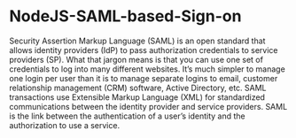 # NodeJS-SAML-based-Sign-on
Security Assertion Markup Language (SAML) is an open standard that allows identity providers (IdP) to pass authorization credentials to service providers (SP). What that jargon means is that you can use one set of credentials to log into many different websites. It’s much simpler to manage one login per user than it is to manage separate logins to email, customer relationship management (CRM) software, Active Directory, etc.  SAML transactions use Extensible Markup Language (XML) for standardized communications between the identity provider and service providers. SAML is the link between the authentication of a user’s identity and the authorization to use a service.
